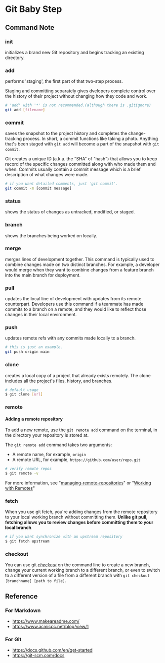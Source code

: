 # Git Baby Step

## Command Note

### init
initializes a brand new Git repository and begins tracking an existing directory.

### add
performs 'staging', the first part of that two-step process.

Staging and committing separately gives dvelopers complete control over the history of their project
without changing how they code and work.

```bash
# 'add' with '*' is not recommended.(although there is .gitignore)
git add [filename]
```

### commit
saves the snapshot to the project history and completes the change-tracking process.
In short, a commit functions like taking a photo.
Anything that's been staged with ```git add``` will become a part of the snapshot with ```git commit```.

Git creates a unique ID (a.k.a. the "SHA" of "hash") that allows you to keep record of the specific changes committed
along with who made them and when. Commits usually contain a commit message which is a brief description of what changes were made.

```bash
# if you want detailed comments, just 'git commit'.
git commit -m [commit message]
```

### status
shows the status of changes as untracked, modified, or staged.

### branch
shows the branches being worked on locally.

### merge
merges lines of development together. This command is typically used to combine changes made on two distinct branches. For example, a developer would merge
when they want to combine changes from a feature branch into the main branch for deployment.

### pull
updates the local line of development with updates from its remote counterpart.
Developers use this command if a teammate has made commits to a branch on a remote, and they would like to reflect those changes in their local environment.

### push
updates remote refs with any commits made locally to a branch.
```bash
# this is just an example.
git push origin main
```

### clone
creates a local copy of a project that already exists remotely.
The clone includes all the project's files, history, and branches.

```bash
# default usage
$ git clone [url]
```

### remote
#### Adding a remote repository
To add a new remote, use the ```git remote add``` command on the terminal,
in the directory your repository is stored at.

The ```git remote add``` command takes two arguments:
* A remote name, for example, ```origin```
* A remote URL, for example, ```https://github.com/user/repo.git```

```bash
# verify remote repos
$ git remote -v
```
For more information, see
"[managing-remote-repositories](https://docs.github.com/en/get-started/getting-started-with-git/managing-remote-repositories)"
or "[Working with Remotes](https://git-scm.com/book/en/v2/Git-Basics-Working-with-Remotes)"
    
### fetch
When you use git fetch, you're adding changes from the remote repository to your local working branch without committing them. **Unlike git pull, fetching allows you to review changes before committing them to your local branch**.

```bash
# if you want synchronize with an upstream repository
$ git fetch upstream
```

### checkout
You can use git *[checkout](https://docs.github.com/en/get-started/quickstart/github-glossary#checkout)* on the command line to create a new branch, change your current working branch to a different branch, or even to switch to a different version of a file from a different branch with ```git checkout [branchname] [path to file]```.


## Reference

### For Markdown
* https://www.makeareadme.com/
* https://www.acmicpc.net/blog/view/1

### For Git
* https://docs.github.com/en/get-started
* https://git-scm.com/docs